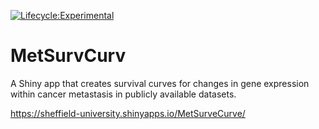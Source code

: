 [![Lifecycle:Experimental](https://img.shields.io/badge/Lifecycle-Experimental-339999)](<Redirect-URL>)

# MetSurvCurv

A Shiny app that creates survival curves for changes in gene expression within cancer metastasis in publicly available datasets.

https://sheffield-university.shinyapps.io/MetSurveCurve/
